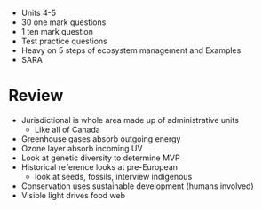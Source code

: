 - Units 4-5
-  30 one mark questions
- 1 ten mark question
- Test practice questions
- Heavy on 5 steps of ecosystem management and Examples
- SARA


# Review
- Jurisdictional is whole area made up of administrative units
	- Like all of Canada
- Greenhouse gases absorb outgoing energy
- Ozone layer absorb incoming UV
- Look at genetic diversity to determine MVP
- Historical reference looks at pre-European
	- look at seeds, fossils, interview indigenous
- Conservation uses sustainable development (humans involved)
- Visible light drives food web